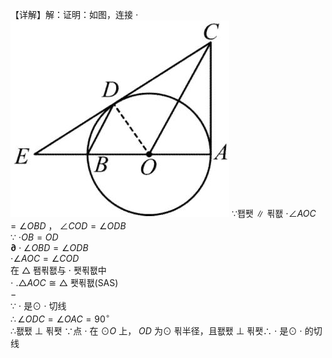 【详解】解：证明：如图，连接 $\cdot$
![](<../../qs_image_DB/专题3-6__圆的综合（27类题型）（解析版）/d19e179f646442a6d6e82d444e65a55388f7f9bc331be57e4ee01ba54347523b.jpg>)
∵퐵퐷 ∥ 푂퐶 $\cdot \angle A O C = \angle O B D$ ， $\angle C O D = \angle O D B$   
∵ $\cdot O B = O D$   
$\mathbf { \partial } \cdot \angle O B D = \angle O D B$   
$\cdot \angle A O C = \angle C O D$   
在 $\triangle$ 퐴푂퐶与 $\cdot$ 퐷푂퐶中   
$\cdot$ $. \triangle A O C \cong \triangle$ 퐷푂퐶(SAS)   
$-$   
∵ $\cdot$ 是⊙ $\cdot$ 切线   
$\therefore \angle O D C = \angle O A C = 9 0 ^ { \circ }$   
∴퐶퐸 ⊥ 푂퐷
∵点 $\cdot$ 在 $\odot { } O$ 上， $O D$ 为⊙ 푂半径，且퐶퐸 ⊥ 푂퐷∴ $\cdot$ 是⊙ $\cdot$ 的切线
